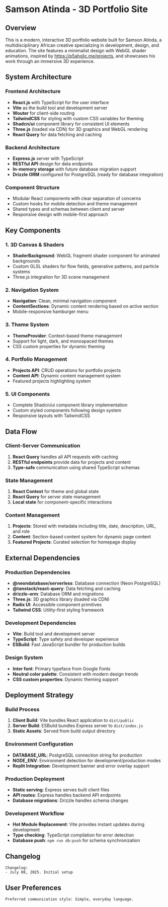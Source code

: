 # Samson Atinda - 3D Portfolio Site

## Overview

This is a modern, interactive 3D portfolio website built for Samson Atinda, a multidisciplinary African creative specializing in development, design, and education. The site features a minimalist design with WebGL shader animations, inspired by https://p5aholic.me/projects, and showcases his work through an immersive 3D experience.

## System Architecture

### Frontend Architecture
- **React.js** with TypeScript for the user interface
- **Vite** as the build tool and development server
- **Wouter** for client-side routing
- **TailwindCSS** for styling with custom CSS variables for theming
- **Shadcn/ui** component library for consistent UI elements
- **Three.js** (loaded via CDN) for 3D graphics and WebGL rendering
- **React Query** for data fetching and caching

### Backend Architecture
- **Express.js** server with TypeScript
- **RESTful API** design for data endpoints
- **In-memory storage** with future database migration support
- **Drizzle ORM** configured for PostgreSQL (ready for database integration)

### Component Structure
- Modular React components with clear separation of concerns
- Custom hooks for mobile detection and theme management
- Shared types and schemas between client and server
- Responsive design with mobile-first approach

## Key Components

### 1. 3D Canvas & Shaders
- **ShaderBackground**: WebGL fragment shader component for animated backgrounds
- Custom GLSL shaders for flow fields, generative patterns, and particle systems
- Three.js integration for 3D scene management

### 2. Navigation System
- **Navigation**: Clean, minimal navigation component
- **ContentSections**: Dynamic content rendering based on active section
- Mobile-responsive hamburger menu

### 3. Theme System
- **ThemeProvider**: Context-based theme management
- Support for light, dark, and monospaced themes
- CSS custom properties for dynamic theming

### 4. Portfolio Management
- **Projects API**: CRUD operations for portfolio projects
- **Content API**: Dynamic content management system
- Featured projects highlighting system

### 5. UI Components
- Complete Shadcn/ui component library implementation
- Custom styled components following design system
- Responsive layouts with TailwindCSS

## Data Flow

### Client-Server Communication
1. **React Query** handles all API requests with caching
2. **RESTful endpoints** provide data for projects and content
3. **Type-safe** communication using shared TypeScript schemas

### State Management
1. **React Context** for theme and global state
2. **React Query** for server state management
3. **Local state** for component-specific interactions

### Content Management
1. **Projects**: Stored with metadata including title, date, description, URL, and role
2. **Content**: Section-based content system for dynamic page content
3. **Featured Projects**: Curated selection for homepage display

## External Dependencies

### Production Dependencies
- **@neondatabase/serverless**: Database connection (Neon PostgreSQL)
- **@tanstack/react-query**: Data fetching and caching
- **drizzle-orm**: Database ORM and migrations
- **Three.js**: 3D graphics library (loaded via CDN)
- **Radix UI**: Accessible component primitives
- **Tailwind CSS**: Utility-first styling framework

### Development Dependencies
- **Vite**: Build tool and development server
- **TypeScript**: Type safety and developer experience
- **ESBuild**: Fast JavaScript bundler for production builds

### Design System
- **Inter font**: Primary typeface from Google Fonts
- **Neutral color palette**: Consistent with modern design trends
- **CSS custom properties**: Dynamic theming support

## Deployment Strategy

### Build Process
1. **Client Build**: Vite bundles React application to `dist/public`
2. **Server Build**: ESBuild bundles Express server to `dist/index.js`
3. **Static Assets**: Served from build output directory

### Environment Configuration
- **DATABASE_URL**: PostgreSQL connection string for production
- **NODE_ENV**: Environment detection for development/production modes
- **Replit Integration**: Development banner and error overlay support

### Production Deployment
- **Static serving**: Express serves built client files
- **API routes**: Express handles backend API endpoints
- **Database migrations**: Drizzle handles schema changes

### Development Workflow
- **Hot Module Replacement**: Vite provides instant updates during development
- **Type checking**: TypeScript compilation for error detection
- **Database push**: `npm run db:push` for schema synchronization

## Changelog

```
Changelog:
- July 08, 2025. Initial setup
```

## User Preferences

```
Preferred communication style: Simple, everyday language.
```